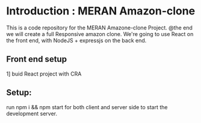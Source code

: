 # Introduction : MERAN Amazon-clone
This is a code repository for the MERAN Amazone-clone Project.
@the end we will create a full Responsive amazon clone. We're going to use React on the front end, with NodeJS + expressjs  on the back end.

## Front end setup

1] buid React project with CRA

## Setup:

run npm i && npm start for both client and server side to start the development server.
